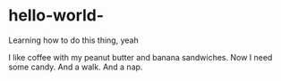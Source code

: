 # hello-world-
Learning how to do this thing, yeah

I like coffee with my peanut butter and banana sandwiches. Now I need some candy. And a walk. And a nap. 
